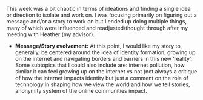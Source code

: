 This week was a bit chaotic in terms of ideations and finding a single idea or direction to isolate and work on. I was focusing primarily on figuring out a message and/or a story to work on but I ended up doing multiple things, many of which were influenced and readjusted/thought through after my meeting with Heather (my advisor). 
<ul>
  <li> <b>Message/Story evolvement:</b> At this point, I would like my story to, generally, be centered around the idea of identity formation, growing up on the internet and navigating borders and barriers in this new ‘reality’. Some subtopics that I could also include are: internet pollution, how similar it can feel growing up on the internet vs not (not always a critique of how the internet impacts identity but just a comment on the role of technology in shaping how we view the world and how we tell stories, anonymity system of the online communities impact. </li>
